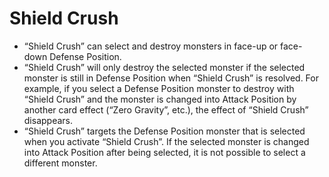 # Shield Crush

*   “Shield Crush” can select and destroy monsters in face-up or face-down Defense Position.
*   “Shield Crush” will only destroy the selected monster if the selected monster is still in Defense Position when “Shield Crush” is resolved. For example, if you select a Defense Position monster to destroy with “Shield Crush” and the monster is changed into Attack Position by another card effect (“Zero Gravity”, etc.), the effect of “Shield Crush” disappears.
*   “Shield Crush” targets the Defense Position monster that is selected when you activate “Shield Crush”. If the selected monster is changed into Attack Position after being selected, it is not possible to select a different monster.
